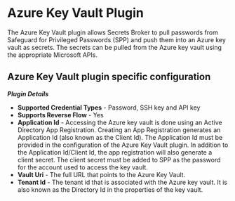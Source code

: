 # Azure Key Vault Plugin

The Azure Key Vault plugin allows Secrets Broker to pull passwords from Safeguard for Privileged Passwords (SPP) and push them into an Azure key vault as secrets. The secrets can be pulled from the Azure key vault using the appropriate Microsoft APIs.

## Azure Key Vault plugin specific configuration

***Plugin Details***

* **Supported Credential Types** - Password, SSH key and API key
* **Supports Reverse Flow** - Yes
* **Application Id** - Accessing the Azure key vault is done using an Active Directory App Registration. Creating an App Registration generates an Application Id (also known as the Client Id). The Application Id must be provided in the configuration of the Azure Key Vault plugin. In addition to the Application Id/Client Id, the app registration will also generate a client secret. The client secret must be added to SPP as the password for the account used to access the key vault.
* **Vault Uri** - The full URL that points to the Azure Key Vault.
* **Tenant Id** - The tenant id that is associated with the Azure key vault. It is also known as the Directory Id in the properties of the key vault.
